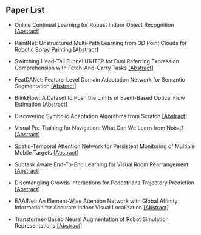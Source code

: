 ## Paper List

- Online Continual Learning for Robust Indoor Object Recognition
[[Abstract]](https://events.infovaya.com/presentation?id=105551)

- PaintNet: Unstructured Multi-Path Learning from 3D Point Clouds for Robotic Spray Painting
[[Abstract]](https://events.infovaya.com/presentation?id=105554)

- Switching Head-Tail Funnel UNITER for Dual Referring Expression Comprehension with Fetch-And-Carry Tasks
[[Abstract]](https://events.infovaya.com/presentation?id=105557)

- FeatDANet: Feature-Level Domain Adaptation Network for Semantic Segmentation
[[Abstract]](https://events.infovaya.com/presentation?id=105560)

- BlinkFlow: A Dataset to Push the Limits of Event-Based Optical Flow Estimation
[[Abstract]](https://events.infovaya.com/presentation?id=105563)

- Discovering Symbolic Adaptation Algorithms from Scratch
[[Abstract]](https://events.infovaya.com/presentation?id=105566)

- Visual Pre-Training for Navigation: What Can We Learn from Noise?
[[Abstract]](https://events.infovaya.com/presentation?id=105569)

- Spatio-Temporal Attention Network for Persistent Monitoring of Multiple Mobile Targets
[[Abstract]](https://events.infovaya.com/presentation?id=105572)

- Subtask Aware End-To-End Learning for Visual Room Rearrangement
[[Abstract]](https://events.infovaya.com/presentation?id=105575)

- Disentangling Crowds Interactions for Pedestrians Trajectory Prediction
[[Abstract]](https://events.infovaya.com/presentation?id=105578)

- EAAINet: An Element-Wise Attention Network with Global Affinity Information for Accurate Indoor Visual Localization
[[Abstract]](https://events.infovaya.com/presentation?id=105581)

- Transformer-Based Neural Augmentation of Robot Simulation Representations
[[Abstract]](https://events.infovaya.com/presentation?id=105584)

